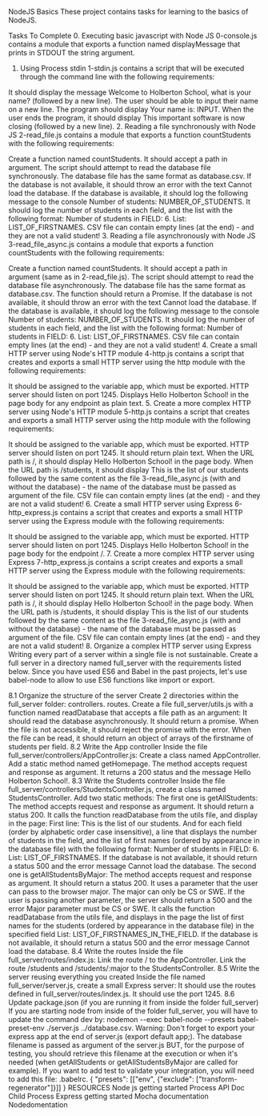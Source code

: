 NodeJS Basics
These project contains tasks for learning to the basics of NodeJS.

Tasks To Complete
 0. Executing basic javascript with Node JS
0-console.js contains a module that exports a function named displayMessage that prints in STDOUT the string argument.

 1. Using Process stdin
1-stdin.js contains a script that will be executed through the command line with the following requirements:

It should display the message Welcome to Holberton School, what is your name? (followed by a new line).
The user should be able to input their name on a new line.
The program should display Your name is: INPUT.
When the user ends the program, it should display This important software is now closing (followed by a new line).
 2. Reading a file synchronously with Node JS
2-read_file.js contains a module that exports a function countStudents with the following requirements:

Create a function named countStudents. It should accept a path in argument.
The script should attempt to read the database file synchronously.
The database file has the same format as database.csv.
If the database is not available, it should throw an error with the text Cannot load the database.
If the database is available, it should log the following message to the console Number of students: NUMBER_OF_STUDENTS.
It should log the number of students in each field, and the list with the following format: Number of students in FIELD: 6. List: LIST_OF_FIRSTNAMES.
CSV file can contain empty lines (at the end) - and they are not a valid student!
 3. Reading a file asynchronously with Node JS
3-read_file_async.js contains a module that exports a function countStudents with the following requirements:

Create a function named countStudents. It should accept a path in argument (same as in 2-read_file.js).
The script should attempt to read the database file asynchronously.
The database file has the same format as database.csv.
The function should return a Promise.
If the database is not available, it should throw an error with the text Cannot load the database.
If the database is available, it should log the following message to the console Number of students: NUMBER_OF_STUDENTS.
It should log the number of students in each field, and the list with the following format: Number of students in FIELD: 6. List: LIST_OF_FIRSTNAMES.
CSV file can contain empty lines (at the end) - and they are not a valid student!
 4. Create a small HTTP server using Node's HTTP module
4-http.js contains a script that creates and exports a small HTTP server using the http module with the following requirements:

It should be assigned to the variable app, which must be exported.
HTTP server should listen on port 1245.
Displays Hello Holberton School! in the page body for any endpoint as plain text.
 5. Create a more complex HTTP server using Node's HTTP module
5-http.js contains a script that creates and exports a small HTTP server using the http module with the following requirements:

It should be assigned to the variable app, which must be exported.
HTTP server should listen on port 1245.
It should return plain text.
When the URL path is /, it should display Hello Holberton School! in the page body.
When the URL path is /students, it should display This is the list of our students followed by the same content as the file 3-read_file_async.js (with and without the database) - the name of the database must be passed as argument of the file.
CSV file can contain empty lines (at the end) - and they are not a valid student!
 6. Create a small HTTP server using Express
6-http_express.js contains a script that creates and exports a small HTTP server using the Express module with the following requirements:

It should be assigned to the variable app, which must be exported.
HTTP server should listen on port 1245.
Displays Hello Holberton School! in the page body for the endpoint /.
 7. Create a more complex HTTP server using Express
7-http_express.js contains a script creates and exports a small HTTP server using the Express module with the following requirements:

It should be assigned to the variable app, which must be exported.
HTTP server should listen on port 1245.
It should return plain text.
When the URL path is /, it should display Hello Holberton School! in the page body.
When the URL path is /students, it should display This is the list of our students followed by the same content as the file 3-read_file_async.js (with and without the database) - the name of the database must be passed as argument of the file.
CSV file can contain empty lines (at the end) - and they are not a valid student!
 8. Organize a complex HTTP server using Express
Writing every part of a server within a single file is not sustainable. Create a full server in a directory named full_server with the requirements listed below.
Since you have used ES6 and Babel in the past projects, let's use babel-node to allow to use ES6 functions like import or export.

8.1 Organize the structure of the server
Create 2 directories within the full_server folder:
controllers.
routes.
Create a file full_server/utils.js with a function named readDatabase that accepts a file path as an argument:
It should read the database asynchronously.
It should return a promise.
When the file is not accessible, it should reject the promise with the error.
When the file can be read, it should return an object of arrays of the firstname of students per field.
8.2 Write the App controller
Inside the file full_server/controllers/AppController.js:
Create a class named AppController. Add a static method named getHomepage.
The method accepts request and response as argument. It returns a 200 status and the message Hello Holberton School!.
8.3 Write the Students controller
Inside the file full_server/controllers/StudentsController.js, create a class named StudentsController. Add two static methods:
The first one is getAllStudents:
The method accepts request and response as argument.
It should return a status 200.
It calls the function readDatabase from the utils file, and display in the page:
First line: This is the list of our students.
And for each field (order by alphabetic order case insensitive), a line that displays the number of students in the field, and the list of first names (ordered by appearance in the database file) with the following format: Number of students in FIELD: 6. List: LIST_OF_FIRSTNAMES.
If the database is not available, it should return a status 500 and the error message Cannot load the database.
The second one is getAllStudentsByMajor:
The method accepts request and response as argument.
It should return a status 200.
It uses a parameter that the user can pass to the browser major. The major can only be CS or SWE. If the user is passing another parameter, the server should return a 500 and the error Major parameter must be CS or SWE.
It calls the function readDatabase from the utils file, and displays in the page the list of first names for the students (ordered by appearance in the database file) in the specified field List: LIST_OF_FIRSTNAMES_IN_THE_FIELD.
If the database is not available, it should return a status 500 and the error message Cannot load the database.
8.4 Write the routes
Inside the file full_server/routes/index.js:
Link the route / to the AppController.
Link the route /students and /students/:major to the StudentsController.
8.5 Write the server reusing everything you created
Inside the file named full_server/server.js, create a small Express server:
It should use the routes defined in full_server/routes/index.js.
It should use the port 1245.
8.6 Update package.json (if you are running it from inside the folder full_server)
If you are starting node from inside of the folder full_server, you will have to update the command dev by: nodemon --exec babel-node --presets babel-preset-env ./server.js ../database.csv.
Warning:
Don't forget to export your express app at the end of server.js (export default app;).
The database filename is passed as argument of the server.js BUT, for the purpose of testing, you should retrieve this filename at the execution or when it's needed (when getAllStudents or getAllStudentsByMajor are called for example).
If you want to add test to validate your integration, you will need to add this file: .babelrc.
{
    "presets": [["env", {"exclude": ["transform-regenerator"]}]]
}
RESOURCES
 Node js getting started
 Process API Doc
 Child Process
 Express getting started
 Mocha documentation
 Nodedomentation
